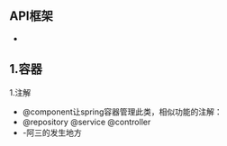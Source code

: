 ## API框架
- 
## 1.容器
1.注解
- @component让spring容器管理此类，相似功能的注解：
- @repository @service @controller
- -阿三的发生地方
